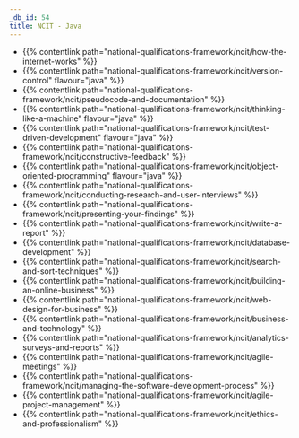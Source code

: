 ```yaml
---
_db_id: 54
title: NCIT - Java
---
```


- {{% contentlink path="national-qualifications-framework/ncit/how-the-internet-works" %}}
- {{% contentlink path="national-qualifications-framework/ncit/version-control" flavour="java" %}}
- {{% contentlink path="national-qualifications-framework/ncit/pseudocode-and-documentation" %}}
- {{% contentlink path="national-qualifications-framework/ncit/thinking-like-a-machine" flavour="java" %}}
- {{% contentlink path="national-qualifications-framework/ncit/test-driven-development" flavour="java" %}}
- {{% contentlink path="national-qualifications-framework/ncit/constructive-feedback" %}}
- {{% contentlink path="national-qualifications-framework/ncit/object-oriented-programming" flavour="java" %}}
- {{% contentlink path="national-qualifications-framework/ncit/conducting-research-and-user-interviews" %}}
- {{% contentlink path="national-qualifications-framework/ncit/presenting-your-findings" %}}
- {{% contentlink path="national-qualifications-framework/ncit/write-a-report" %}}
- {{% contentlink path="national-qualifications-framework/ncit/database-development" %}}
- {{% contentlink path="national-qualifications-framework/ncit/search-and-sort-techniques" %}}
- {{% contentlink path="national-qualifications-framework/ncit/building-an-online-business" %}}
- {{% contentlink path="national-qualifications-framework/ncit/web-design-for-business" %}}
- {{% contentlink path="national-qualifications-framework/ncit/business-and-technology" %}}
- {{% contentlink path="national-qualifications-framework/ncit/analytics-surveys-and-reports" %}}
- {{% contentlink path="national-qualifications-framework/ncit/agile-meetings" %}}
- {{% contentlink path="national-qualifications-framework/ncit/managing-the-software-development-process" %}}
- {{% contentlink path="national-qualifications-framework/ncit/agile-project-management" %}}
- {{% contentlink path="national-qualifications-framework/ncit/ethics-and-professionalism" %}}